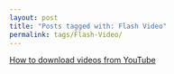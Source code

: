 ```yaml
---
layout: post
title: "Posts tagged with: Flash Video"
permalink: tags/Flash-Video/
---
```

[How to download videos from YouTube](/2011/08/how-to-download-videos-from-youtube)
